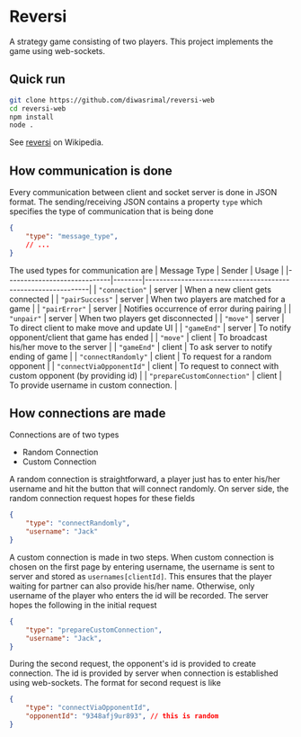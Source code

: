 # Reversi
A strategy game consisting of two players. This project implements the
game using web-sockets.

## Quick run
```sh
git clone https://github.com/diwasrimal/reversi-web
cd reversi-web
npm install
node .
```

See [reversi](https://en.wikipedia.org/wiki/Reversi) on Wikipedia.

## How communication is done

Every communication between client and socket server is done in JSON format.
The sending/receiving JSON contains a property `type` which specifies the
type of communication that is being done
```JSON
{
    "type": "message_type",
    // ...
}
```
The used types for communication are
| Message Type                | Sender | Usage                                                        |
|-----------------------------|--------|--------------------------------------------------------------|
| `"connection"`              | server | When a new client gets connected                             |
| `"pairSuccess"`             | server | When two players are matched for a game                      |
| `"pairError"`               | server | Notifies occurrence of error during pairing                  |
| `"unpair"`                  | server | When two players get disconnected                            |
| `"move"`                    | server | To direct client to make move and update UI                  |
| `"gameEnd"`                 | server | To notify opponent/client that game has ended                |
| `"move"`                    | client | To broadcast his/her move to the server                      |
| `"gameEnd"`                 | client | To ask server to notify ending of game                       |
| `"connectRandomly"`         | client | To request for a random opponent                             |
| `"connectViaOpponentId"`    | client | To request to connect with custom opponent (by providing id) |
| `"prepareCustomConnection"` | client | To provide username in custom connection.                    |


## How connections are made

Connections are of two types
- Random Connection
- Custom Connection

A random connection is straightforward, a player just has to enter
his/her username and hit the button that will connect randomly. On server side,
the random connection request hopes for these fields
```JSON
{
    "type": "connectRandomly",
    "username": "Jack"
}
```

A custom connection is made in two steps. When custom connection is chosen
on the first page by entering username, the username is sent to server and
stored as `usernames[clientId]`. This ensures that the player waiting for partner
can also provide his/her name. Otherwise, only username of the player who
enters the id will be recorded. The server hopes the following in the initial request
```JSON
{
    "type": "prepareCustomConnection",
    "username": "Jack",
}
```
During the second request, the opponent's id is provided to create connection. The
id is provided by server when connection is established using web-sockets. The
format for second request is like
```JSON
{
    "type": "connectViaOpponentId",
    "opponentId": "9348afj9ur893", // this is random
}
```
